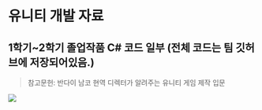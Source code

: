 # 유니티 개발 자료
## 1학기~2학기 졸업작품 C# 코드 일부 (전체 코드는 팀 깃허브에 저장되어있음.)


> 참고문헌: 반다이 남코 현역 디렉터가 알려주는 유니티 게임 제작 입문
<img src="https://user-images.githubusercontent.com/101624688/204177642-613948b9-939c-4471-84ab-e2e33c9671fe.jpg"/>
